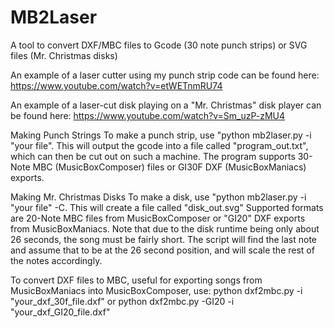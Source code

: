 # MB2Laser
A tool to convert DXF/MBC files to Gcode (30 note punch strips) or SVG files (Mr. Christmas disks)

An example of a laser cutter using my punch strip code can be found here:
https://www.youtube.com/watch?v=etWETnmRU74

An example of a laser-cut disk playing on a "Mr. Christmas" disk player can be found here:
https://www.youtube.com/watch?v=Sm_uzP-zMU4

Making Punch Strings
To make a punch strip, use "python mb2laser.py -i "your file".  This will output the gcode into a file called "program_out.txt", which can then be cut out on such a machine.  The program supports 30-Note MBC (MusicBoxComposer) files or GI30F DXF (MusicBoxManiacs) exports.

Making Mr. Christmas Disks
To make a disk, use "python mb2laser.py -i "your file" -C.  This will create a file called "disk_out.svg" Supported formats are 20-Note MBC files from MusicBoxComposer or "GI20" DXF exports from MusicBoxManiacs.  Note that due to the disk runtime being only about 26 seconds, the song must be fairly short.  The script will find the last note and assume that to be at the 26 second position, and will scale the rest of the notes accordingly. 

To convert DXF files to MBC, useful for exporting songs from MusicBoxManiacs into MusicBoxComposer, use:
python dxf2mbc.py -i "your_dxf_30f_file.dxf" or
python dxf2mbc.py -GI20 -i "your_dxf_GI20_file.dxf"
